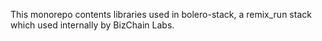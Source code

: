 This monorepo contents libraries used in bolero-stack, a remix_run stack which used internally by BizChain Labs.

